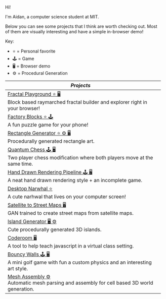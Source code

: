 Hi!

I'm Aidan, a computer science student at MIT.

Below you can see some projects that I think are worth checking out. Most of them are visually interesting and have a simple in-browser demo!

Key:
- ⭐ = Personal favorite
- 🕹 = Game
- 🖥 = Browser demo 
- ⚙️ = Procedural Generation

| ***Projects*** | <!-- --> |
|---|---|
|[Fractal Playground ⭐ 🖥](https://aidanblumlevine.github.io/fractals/)<br>Block based raymarched fractal builder and explorer right in your browser!| |
|[Factory Blocks ⭐ 🕹](https://github.com/AidanBlumLevine/factory-blocks) <br> A fun puzzle game for your phone!| |
|[Rectangle Generator ⭐ ⚙️ 🖥](https://github.com/AidanBlumLevine/rectangles) <br> Procedurally generated rectangle art.| |
|[Quantum Chess 🕹 🖥](https://github.com/AidanBlumLevine/quantum-chess) <br> Two player chess modification where both players move at the same time.| |
|[Hand Drawn Rendering Pipeline 🕹 🖥](https://github.com/AidanBlumLevine/NPR-factory) <br> A neat hand drawn rendering style + an incomplete game.| |
|[Desktop Narwhal ⭐](https://github.com/AidanBlumLevine/desktop-pet) <br> A cute narhwal that lives on your computer screen!| |
|[Satellite to Street Maps 🖥](https://github.com/AidanBlumLevine/satellitemaps) <br> GAN trained to create street maps from satellite maps.| |
|[Island Generator 🖥 ⚙️](https://github.com/AidanBlumLevine/islands) <br> Cute procedurally generated 3D islands. | |
|[Coderoom 🖥](https://github.com/AidanBlumLevine/coderoom) <br> A tool to help teach javascript in a virtual class setting. | |
|[Bouncy Walls 🕹 🖥](https://github.com/AidanBlumLevine/bouncy-walls) <br> A mini golf game with fun a custom physics and an interesting art style.| |
|[Mesh Assembly ⚙️](https://github.com/AidanBlumLevine/mesh-assembly) <br> Automatic mesh parsing and assembly for cell based 3D world generation.| |

  
  
